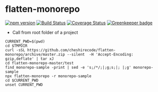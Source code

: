 # flatten-monorepo
[![npm version](https://badge.fury.io/js/flatten-monorepo.svg)](https://badge.fury.io/js/flatten-monorepo) [![Build Status](https://travis-ci.org/cheshirecode/flatten-monorepo.svg?branch=master)](https://travis-ci.org/cheshirecode/flatten-monorepo) [![Coverage Status](https://coveralls.io/repos/github/cheshirecode/flatten-monorepo/badge.svg?branch=master)](https://coveralls.io/github/cheshirecode/flatten-monorepo?branch=master) [![Greenkeeper badge](https://badges.greenkeeper.io/cheshirecode/flatten-monorepo.svg)](https://greenkeeper.io/)


- Call from root folder of a project
```
CURRENT_PWD=$(pwd)
cd $TMPDIR
curl -sSL https://github.com/cheshirecode/flatten-monorepo/archive/master.zip --silent  -H 'Accept-Encoding: gzip,deflate' | tar xJ
cd flatten-monorepo-master/test
find monorepo-sample -print | sed -e 's;/*/;|;g;s;|; |;g' monorepo-sample
npx flatten-monorepo -r monorepo-sample
cd $CURRENT_PWD
unset CURRENT_PWD
```